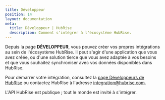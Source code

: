 ```yaml
---
title: Développeur
position: 14
layout: documentation
meta:
  title: Développeur | HubRise
  description: Comment s'intégrer à l'écosystème HubRise.
---
```


Depuis la page **DÉVELOPPEUR**, vous pouvez créer vos propres intégrations au sein de l'écosystème HubRise. Il peut s'agir d'une application que vous avez créée, ou d'une solution tierce que vous avez adaptée à vos besoins et que vous souhaitez synchroniser avec vos données disponibles dans HubRise.

Pour démarrer votre intégration, consultez la [page Développeurs de HubRise](/developers) ou contactez HubRise à l'adresse [integration@hubrise.com](mailto:integration@hubrise.com).

L'API HubRise est publique ; tout le monde est invité à s'intégrer.
